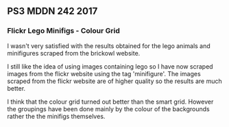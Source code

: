 ## PS3 MDDN 242 2017

### Flickr Lego Minifigs - Colour Grid

I wasn't very satisfied with the results obtained for the lego animals and minifigures scraped from the brickowl website.  

I still like the idea of using images containing lego so I have now scraped images from the flickr website using the tag 'minifigure'. The images scraped from the flickr website are of higher quality so the results are much better.

I think that the colour grid turned out better than the smart grid. However the groupings have been done mainly by the colour of the backgrounds rather the the minifigs themselves. 